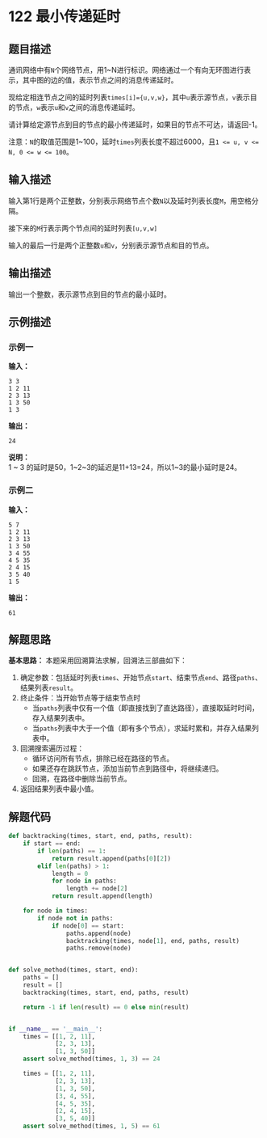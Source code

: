 # 122 最小传递延时

## 题目描述

通讯网络中有`N`个网络节点，用1\~N进行标识。网络通过一个有向无环图进行表示，其中图的边的值，表示节点之间的消息传递延时。

现给定相连节点之间的延时列表`times[i]={u,v,w}`，其中`u`表示源节点，`v`表示目的节点，`w`表示`u`和`v`之间的消息传递延时。

请计算给定源节点到目的节点的最小传递延时，如果目的节点不可达，请返回-1。

注意：`N`的取值范围是1\~100，延时`times`列表长度不超过6000，且`1 <= u, v <= N, 0 <= w <= 100`。

## 输入描述

输入第1行是两个正整数，分别表示网络节点个数`N`以及延时列表长度`M`，用空格分隔。

接下来的`M`行表示两个节点间的延时列表`[u,v,w]`

输入的最后一行是两个正整数`u`和`v`，分别表示源节点和目的节点。

## 输出描述

输出一个整数，表示源节点到目的节点的最小延时。

## 示例描述

### 示例一

**输入：**
```text
3 3
1 2 11
2 3 13
1 3 50
1 3
```

**输出：**
```text
24
```

**说明：**  
1 \~ 3 的延时是50，1\~2\~3的延迟是11+13=24，所以1\~3的最小延时是24。

### 示例二

**输入：**
```text
5 7
1 2 11
2 3 13
1 3 50
3 4 55
4 5 35
2 4 15
3 5 40
1 5
```

**输出：**
```text
61
```

## 解题思路

**基本思路：** 本题采用回溯算法求解，回溯法三部曲如下：
1. 确定参数：包括延时列表`times`、开始节点`start`、结束节点`end`、路径`paths`、结果列表`result`。
2. 终止条件：当开始节点等于结束节点时
    - 当`paths`列表中仅有一个值（即直接找到了直达路径），直接取延时时间，存入结果列表中。
    - 当`paths`列表中大于一个值（即有多个节点），求延时累和，并存入结果列表中。
3. 回溯搜索遍历过程：
   - 循环访问所有节点，排除已经在路径的节点。
   - 如果还存在跳跃节点，添加当前节点到路径中，将继续递归。
   - 回溯，在路径中删除当前节点。 
4. 返回结果列表中最小值。

## 解题代码

```python
def backtracking(times, start, end, paths, result):
    if start == end:
        if len(paths) == 1:
            return result.append(paths[0][2])
        elif len(paths) > 1:
            length = 0
            for node in paths:
                length += node[2]
            return result.append(length)

    for node in times:
        if node not in paths:
            if node[0] == start:
                paths.append(node)
                backtracking(times, node[1], end, paths, result)
                paths.remove(node)


def solve_method(times, start, end):
    paths = []
    result = []
    backtracking(times, start, end, paths, result)

    return -1 if len(result) == 0 else min(result)


if __name__ == '__main__':
    times = [[1, 2, 11],
             [2, 3, 13],
             [1, 3, 50]]
    assert solve_method(times, 1, 3) == 24

    times = [[1, 2, 11],
             [2, 3, 13],
             [1, 3, 50],
             [3, 4, 55],
             [4, 5, 35],
             [2, 4, 15],
             [3, 5, 40]]
    assert solve_method(times, 1, 5) == 61
```